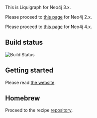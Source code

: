 This is Liquigraph for Neo4j 3.x.

Please proceed to [this page](https://github.com/liquigraph/liquigraph/tree/2.x) for Neo4j 2.x.

Please proceed to [this page](https://github.com/liquigraph/liquigraph/tree/4.x) for Neo4j 4.x.

## Build status

![Build Status](https://github.com/liquigraph/liquigraph/workflows/CI/badge.svg?branch=3.x)

## Getting started

Please read [the website](https://liquigraph.org/).

## Homebrew

Proceed to the recipe [repository](https://www.github.com/liquigraph/homebrew-liquigraph/).
